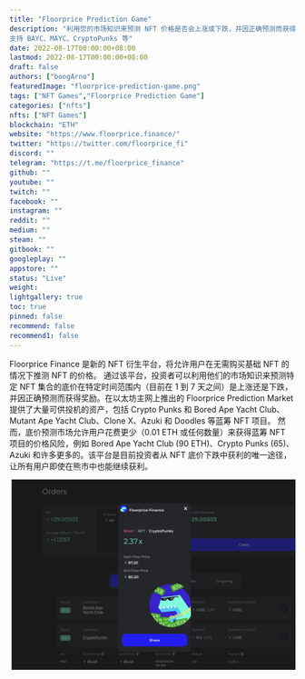 ```yaml
---
title: "Floorprice Prediction Game"
description: "利用您的市场知识来预测 NFT 价格是否会上涨或下跌，并因正确预测而获得奖励。
支持 BAYC、MAYC、CryptoPunks 等"
date: 2022-08-17T00:00:00+08:00
lastmod: 2022-08-17T00:00:00+08:00
draft: false
authors: ["boogArno"]
featuredImage: "floorprice-prediction-game.png"
tags: ["NFT Games","Floorprice Prediction Game"]
categories: ["nfts"]
nfts: ["NFT Games"]
blockchain: "ETH"
website: "https://www.floorprice.finance/"
twitter: "https://twitter.com/floorprice_fi"
discord: ""
telegram: "https://t.me/floorprice_finance"
github: ""
youtube: ""
twitch: ""
facebook: ""
instagram: ""
reddit: ""
medium: ""
steam: ""
gitbook: ""
googleplay: ""
appstore: ""
status: "Live"
weight: 
lightgallery: true
toc: true
pinned: false
recommend: false
recommend1: false
---
```

Floorprice Finance 是新的 NFT 衍生平台，将允许用户在无需购买基础 NFT 的情况下推测 NFT 的价格。
通过该平台，投资者可以利用他们的市场知识来预测特定 NFT 集合的底价在特定时间范围内（目前在 1 到 7 天之间）是上涨还是下跌，并因正确预测而获得奖励。在以太坊主网上推出的 Floorprice Prediction Market 提供了大量可供投机的资产，包括 Crypto Punks 和 Bored Ape Yacht Club、Mutant Ape Yacht Club、Clone X、Azuki 和 Doodles 等蓝筹 NFT 项目。
然而，底价预测市场允许用户花费更少（0.01 ETH 或任何数量）来获得蓝筹 NFT 项目的价格风险，例如 Bored Ape Yacht Club (90 ETH)、Crypto Punks (65)、Azuki 和许多更多的。该平台是目前投资者从 NFT 底价下跌中获利的唯一途径，让所有用户即使在熊市中也能继续获利。

![floorpricepredictiongame-dapp-games-ethereum-image1_af31e6b65dcfe54b070d6e447168b22a](floorpricepredictiongame-dapp-games-ethereum-image1_af31e6b65dcfe54b070d6e447168b22a.png)